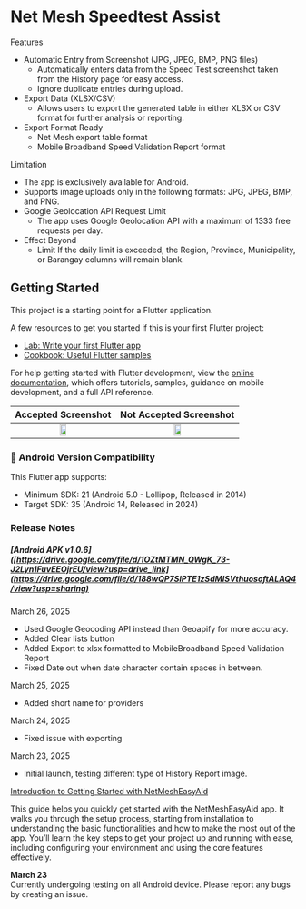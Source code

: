 # Net Mesh Speedtest Assist

Features
- Automatic Entry from Screenshot (JPG, JPEG, BMP, PNG files)
  - Automatically enters data from the Speed Test screenshot taken from the History page for easy access.
  - Ignore duplicate entries during upload.
- Export Data (XLSX/CSV)
  - Allows users to export the generated table in either XLSX or CSV format for further analysis or reporting.
- Export Format Ready
  - Net Mesh export table format
  - Mobile Broadband Speed Validation Report format

Limitation
- The app is exclusively available for Android.
- Supports image uploads only in the following formats: JPG, JPEG, BMP, and PNG.
- Google Geolocation API Request Limit
  - The app uses Google Geolocation API with a maximum of 1333 free requests per day.
- Effect Beyond
  - Limit	If the daily limit is exceeded, the Region, Province, Municipality, or Barangay columns will remain blank.

## Getting Started

This project is a starting point for a Flutter application.

A few resources to get you started if this is your first Flutter project:

- [Lab: Write your first Flutter app](https://docs.flutter.dev/get-started/codelab)
- [Cookbook: Useful Flutter samples](https://docs.flutter.dev/cookbook)

For help getting started with Flutter development, view the
[online documentation](https://docs.flutter.dev/), which offers tutorials,
samples, guidance on mobile development, and a full API reference.


| <div align="center"><b>Accepted Screenshot</b></div> | <div align="center"><b>Not Accepted Screenshot</b></div> |
|-------------|--------------|
| <div align="center"><img src="https://github.com/user-attachments/assets/6af97bcc-01fe-4537-b357-071958f43625" width="25%" /></div> | <div align="center"><img src="https://github.com/user-attachments/assets/08e78679-bd20-495c-bba9-19b1934025da" width="25%" /></div> |

### 📱 Android Version Compatibility

This Flutter app supports:
- Minimum SDK: 21 (Android 5.0 - Lollipop, Released in 2014)
- Target SDK: 35 (Android 14, Released in 2024)
  
### Release Notes

##### [Android APK v1.0.6]([https://drive.google.com/file/d/1OZtMTMN_QWgK_73-J2Lyn1FuvEEOjrEU/view?usp=drive_link](https://drive.google.com/file/d/188wQP7SlPTE1zSdMISVthuosoftALAQ4/view?usp=sharing)

March 26, 2025
 - Used Google Geocoding API instead than Geoapify for more accuracy.
 - Added Clear lists button
 - Added Export to xlsx formatted to MobileBroadband Speed Validation Report
 - Fixed Date out when date character contain spaces in between.

 March 25, 2025
 - Added short name for providers

 March 24, 2025
 - Fixed issue with exporting

 March 23, 2025
 - Initial launch, testing different type of History Report image.

[Introduction to Getting Started with NetMeshEasyAid](https://drive.google.com/file/d/147S5ZxCn_OZYKkAeIHigYXV3QU-pqdm_/view?usp=sharing)

This guide helps you quickly get started with the NetMeshEasyAid app. It walks you through the setup process, starting from installation to understanding the basic functionalities and how to make the most out of the app. You’ll learn the key steps to get your project up and running with ease, including configuring your environment and using the core features effectively.

**March 23**  
Currently undergoing testing on all Android device. Please report any bugs by creating an issue.

